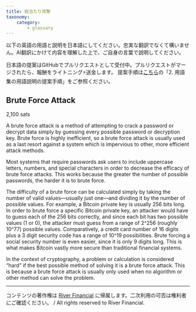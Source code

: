 ```yaml
---
title: 総当たり攻撃
taxonomy:
    category:
        - glossary
---
```


以下の英語の用語と説明を日本語にしてください。忠実な翻訳でなくて構いません。AI翻訳にかけて内容を理解した上で、ご自身の言葉で説明してください。

日本語の提案はGitHubでプルリクエストとして受付中。プルリクエストがマージされたら、報酬をライトニング⚡️送金します。
提案手順は[こちら](https://github.com/lostinbitcoin/categories/wiki)の「2. 用語集の用語説明の提案手順」をご参照ください。

## Brute Force Attack
2,100 sats

A brute force attack is a method of attempting to crack a password or decrypt data simply by guessing every possible password or decryption key. Brute force is highly inefficient, so a brute force attack is usually used as a last resort against a system which is impervious to other, more efficient attack methods.

Most systems that require passwords ask users to include uppercase letters, numbers, and special characters in order to decrease the efficacy of brute force attacks. This works because the greater the number of possible passwords, the harder it is to brute force.

The difficulty of a brute force can be calculated simply by taking the number of valid values—usually just one—and dividing it by the number of possible values. For example, a Bitcoin private key is usually 256 bits long. In order to brute force a specific Bitcoin private key, an attacker would have to guess each of the 256 bits correctly, and since each bit has two possible values (1 or 0), the attacker must guess from a range of 2^256 (roughly 10^77) possible values. Comparatively, a credit card number of 16 digits plus a 3 digit security code has a range of 10^19 possibilities. Brute forcing a social security number is even easier, since it is only 9 digits long. This is what makes Bitcoin vastly more secure than traditional financial systems.

In the context of cryptography, a problem or calculation is considered “hard” if the best possible method of solving it is a brute force attack. This is because a brute force attack is usually only used when no algorithm or other method can solve the problem.

---
コンテンツの著作権は [River Financial](https://river.com/) に帰属します。二次利用の可否は権利者にご確認ください。 / All rights reserved to River Financial.
